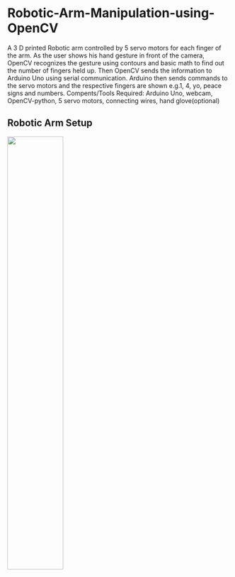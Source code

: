 # Robotic-Arm-Manipulation-using-OpenCV
A 3 D printed Robotic arm controlled by 5 servo motors for each finger of the arm. As the user shows his hand gesture in front of the camera, OpenCV recognizes the gesture using contours and basic math to find out the number of fingers held up. Then OpenCV sends the information to Arduino Uno using serial communication. Arduino then sends commands to the servo motors and the respective fingers are shown e.g.1, 4, yo, peace signs and numbers.
Compents/Tools Required:
Arduino Uno,
webcam,
OpenCV-python,
5 servo motors,
connecting wires,
hand glove(optional)

## Robotic Arm Setup

<p align="left">
  <img src="https://github.com/manoharbhat/Real-Time-Robotic-Arm-Manipulation/blob/master/Setup.jpg" width=50% height=50%>
</p> 
